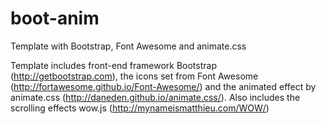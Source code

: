 # boot-anim
Template with Bootstrap, Font Awesome and animate.css

Template includes front-end framework Bootstrap (http://getbootstrap.com), the icons set from Font Awesome (http://fortawesome.github.io/Font-Awesome/) and the animated effect by animate.css (http://daneden.github.io/animate.css/).
Also includes the scrolling effects wow.js (http://mynameismatthieu.com/WOW/)
